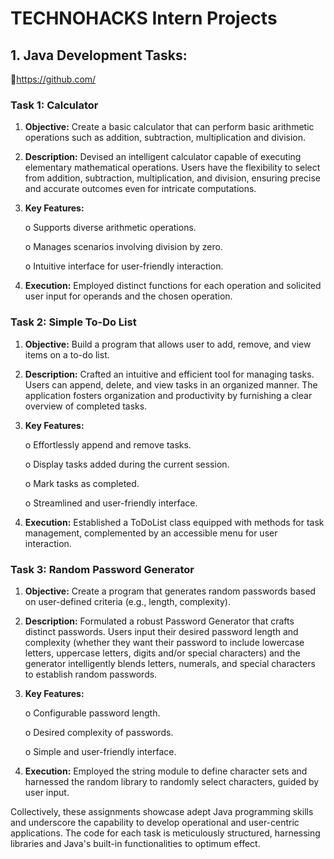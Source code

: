 # **TECHNOHACKS Intern Projects**
## 1. **Java Development Tasks:**
   
🔗https://github.com/

### **Task 1: Calculator**

1.	**Objective:** Create a basic calculator that can perform basic arithmetic operations such as addition, subtraction, multiplication and division.
   
2.	**Description:** Devised an intelligent calculator capable of executing elementary mathematical operations. Users have the flexibility to select from addition, subtraction, multiplication, and division, ensuring precise and accurate outcomes even for intricate computations.
   
3.	**Key Features:**
   
    o	Supports diverse arithmetic operations.

    o	Manages scenarios involving division by zero.

    o	Intuitive interface for user-friendly interaction.

4.	**Execution:** Employed distinct functions for each operation and solicited user input for operands and the chosen operation.
   
### **Task 2: Simple To-Do List**

1.	**Objective:** Build a program that allows user to add, remove, and view items on a to-do list.
   
2.	**Description:** Crafted an intuitive and efficient tool for managing tasks. Users can append, delete, and view tasks in an organized manner. The application fosters organization and productivity by furnishing a clear overview of completed tasks.
   
3.	**Key Features:**
   
    o	Effortlessly append and remove tasks.

    o	Display tasks added during the current session.
  	
    o	Mark tasks as completed.
  	
    o	Streamlined and user-friendly interface.
  	
4.	**Execution:** Established a ToDoList class equipped with methods for task management, complemented by an accessible menu for user interaction.
   
### **Task 3: Random Password Generator**

1.	**Objective:** Create a program that generates random passwords based on user-defined criteria (e.g., length, complexity).
   
2.	**Description:** Formulated a robust Password Generator that crafts distinct passwords. Users input their desired password length and complexity (whether they want their password to include lowercase letters, uppercase letters, digits and/or special characters) and the generator intelligently blends letters, numerals, and special characters to establish random passwords.
   
3.	**Key Features:**
   
    o	Configurable password length.
  	
    o	Desired complexity of passwords.
  	
    o	Simple and user-friendly interface.
  	
4.	**Execution:** Employed the string module to define character sets and harnessed the random library to randomly select characters, guided by user input.
   
Collectively, these assignments showcase adept Java programming skills and underscore the capability to develop operational and user-centric applications. The code for each task is meticulously structured, harnessing libraries and Java's built-in functionalities to optimum effect.

